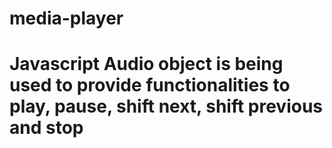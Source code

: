 # media-player

# Javascript Audio object is being used to provide functionalities to play, pause, shift next, shift previous and stop
